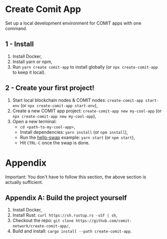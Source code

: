 # Create Comit App

Set up a local development environment for COMIT apps with one command. 

## 1 - Install

1. Install Docker,
2. Install yarn or npm, 
3. Run `yarn create comit-app` to install globally (or `npx create-comit-app` to keep it local).


## 2 - Create your first project!

1. Start local blockchain nodes & COMIT nodes: `create-comit-app start-env` (or `npx create-comit-app start-env`), 
2. Create a new COMIT app project: `create-comit-app new my-cool-app` (or `npx create-comit-app new my-cool-app`),
3. Open a new terminal:
   - `cd <path-to-my-cool-app>`,
   - Install dependencies: `yarn install` (or `npm install`),
   - Run the [hello-swap](https://github.com/comit-network/hello-swap/) example: `yarn start` (or `npm start`),
   - Hit `CTRL-C` once the swap is done.
   

# Appendix

Important: You don't have to follow this section, the above section is actually sufficient.

## Appendix A: Build the project yourself

1. Install Docker,
2. Install Rust: `curl https://sh.rustup.rs -sSf | sh`,
3. Checkout the repo: `git clone https://github.com/comit-network/create-comit-app/`,
4. Build and install: `cargo install --path create-comit-app`.